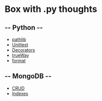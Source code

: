 Box with .py thoughts
===========

-- Python --
------------
* [pathlib](https://github.com/War1oR/dzen_python/blob/master/mypathlib.py)
* [Unittest](https://github.com/War1oR/dzen_python/blob/master/u_tests/test.py)
* [Decorators](https://github.com/War1oR/dzen_python/blob/master/mydecor.py)
* [trueWay](https://github.com/War1oR/dzen_python/blob/master/trueWay.py)
* [format](https://github.com/War1oR/dzen_python/blob/master/myformat.py)


-- MongoDB --
-------------
* [CRUD](https://github.com/War1oR/dzen_python/blob/master/mongoDB/CRUD)
* [Indexes](https://github.com/War1oR/dzen_python/blob/master/mongoDB/Indexes)